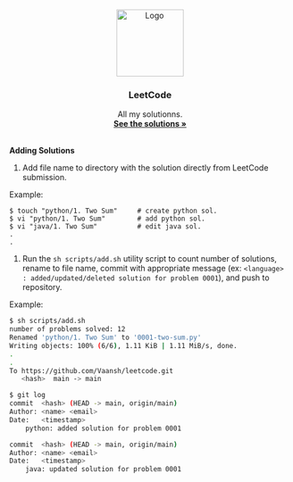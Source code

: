 <!--
**       .@@@@@@@*  ,@@@@@@@@     @@@     .@@@@@@@    @@@,    @@@% (@@@@@@@@
**       .@@    @@@ ,@@          @@#@@    .@@    @@@  @@@@   @@@@% (@@
**       .@@@@@@@/  ,@@@@@@@    @@@ #@@   .@@     @@  @@ @@ @@/@@% (@@@@@@@
**       .@@    @@% ,@@        @@@@@@@@@  .@@    @@@  @@  @@@@ @@% (@@
**       .@@    #@@ ,@@@@@@@@ @@@     @@@ .@@@@@@.    @@  .@@  @@% (@@@@@@@@
-->

<!-- PROJECT LOGO -->
<br />
<p align="center">
	<a href="https://github.com/Vaansh/leetcode">
	<img src="https://scontent.fyto3-1.fna.fbcdn.net/v/t39.30808-6/305317853_616467910000160_3824851731065368025_n.png?_nc_cat=100&ccb=1-7&_nc_sid=09cbfe&_nc_aid=0&_nc_ohc=0A9m31hDRnwAX_Q0ZUJ&_nc_ht=scontent.fyto3-1.fna&oh=00_AfBo1Nu6rypCrNCAhz8suqrxPV6X7Cgse5zwQIpNkFPowQ&oe=64EE885B" alt="Logo" height="120">
	</a>
<h3 align="center">LeetCode</h3>
<p align="center">
	All my solutionns.
	<br />
	<a href="https://github.com/Vaansh/leetcode"><strong>See the solutions »</strong></a>
	<br />
	<br />
</p>
</p>

**Adding Solutions**

1. Add file name to directory with the solution directly from LeetCode submission.

Example:

```
$ touch "python/1. Two Sum"     # create python sol.
$ vi "python/1. Two Sum"        # add python sol.
$ vi "java/1. Two Sum"          # edit java sol.
.
.
```

1. Run the `sh scripts/add.sh` utility script to count number of solutions, rename to file name, commit with appropriate message (ex: `<language> : added/updated/deleted solution for problem 0001`), and push to repository.

Example:

```sh
$ sh scripts/add.sh
number of problems solved: 12
Renamed 'python/1. Two Sum' to '0001-two-sum.py'
Writing objects: 100% (6/6), 1.11 KiB | 1.11 MiB/s, done.
.
.
To https://github.com/Vaansh/leetcode.git
   <hash>  main -> main

$ git log
commit  <hash> (HEAD -> main, origin/main)
Author: <name> <email>
Date:   <timestamp>
    python: added solution for problem 0001

commit  <hash> (HEAD -> main, origin/main)
Author: <name> <email>
Date:   <timestamp>
    java: updated solution for problem 0001
```
